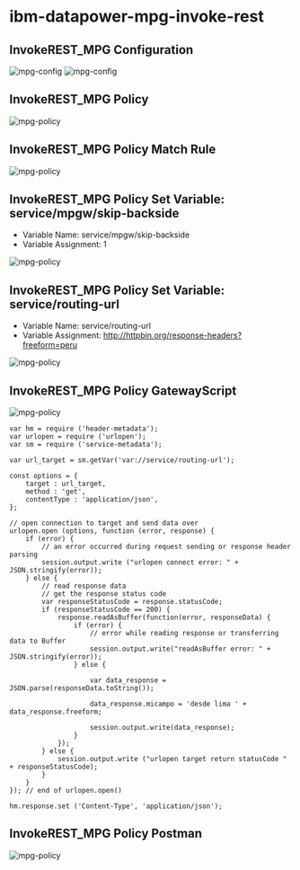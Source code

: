 # ibm-datapower-mpg-invoke-rest

## InvokeREST_MPG Configuration
![mpg-config](/images/ibm-datapower-mpg-invoke-config1.png)
![mpg-config](/images/ibm-datapower-mpg-invoke-config2.png)

## InvokeREST_MPG Policy
![mpg-policy](/images/ibm-datapower-mpg-invoke-policy.png)

## InvokeREST_MPG Policy Match Rule
![mpg-policy](/images/ibm-datapower-mpg-invoke-policy-match-rule.png)

## InvokeREST_MPG Policy Set Variable: service/mpgw/skip-backside
- Variable Name: service/mpgw/skip-backside
- Variable Assignment: 1

![mpg-policy](/images/ibm-datapower-mpg-invoke-policy-setvariable-skip.png)

## InvokeREST_MPG Policy Set Variable: service/routing-url
- Variable Name: service/routing-url
- Variable Assignment: http://httpbin.org/response-headers?freeform=peru

![mpg-policy](/images/ibm-datapower-mpg-invoke-policy-setvariable-routing-url.png)

## InvokeREST_MPG Policy GatewayScript

![mpg-policy](/images/ibm-datapower-mpg-invoke-policy.png)

```
var hm = require ('header-metadata');
var urlopen = require ('urlopen');
var sm = require ('service-metadata');

var url_target = sm.getVar('var://service/routing-url');

const options = {
    target : url_target,
    method : 'get',
	contentType : 'application/json',
};

// open connection to target and send data over
urlopen.open (options, function (error, response) {
    if (error) {
        // an error occurred during request sending or response header parsing
        session.output.write ("urlopen connect error: " + JSON.stringify(error));
    } else {
        // read response data
        // get the response status code
        var responseStatusCode = response.statusCode;
        if (responseStatusCode == 200) {
            response.readAsBuffer(function(error, responseData) {
                if (error) {
                    // error while reading response or transferring data to Buffer
                    session.output.write("readAsBuffer error: " + JSON.stringify(error));
                } else {
					
					var data_response = JSON.parse(responseData.toString());

					data_response.micampo = 'desde lima ' + data_response.freeform;
					
					session.output.write(data_response);
                } 
            });
        } else {
            session.output.write ("urlopen target return statusCode " + responseStatusCode);
        }
    }
}); // end of urlopen.open()

hm.response.set ('Content-Type', 'application/json');
```

## InvokeREST_MPG Policy Postman

![mpg-policy](/images/ibm-datapower-mpg-invoke-postman.png)
